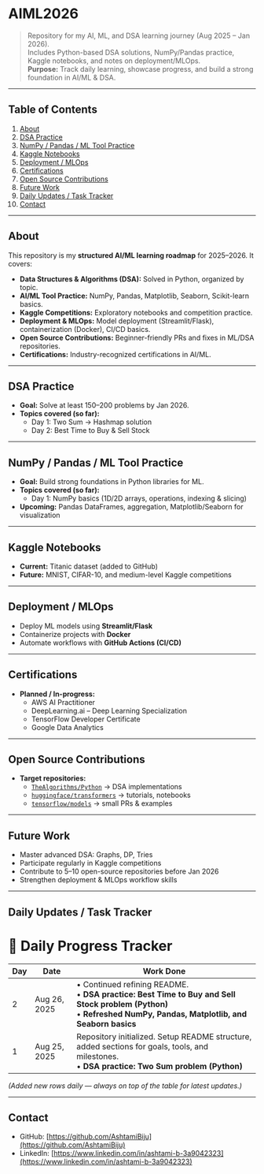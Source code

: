 # AIML2026

> Repository for my AI, ML, and DSA learning journey (Aug 2025 – Jan 2026).  
> Includes Python-based DSA solutions, NumPy/Pandas practice, Kaggle notebooks, and notes on deployment/MLOps.  
> **Purpose:** Track daily learning, showcase progress, and build a strong foundation in AI/ML & DSA.

---

## Table of Contents
1. [About](#about)  
2. [DSA Practice](#dsa-practice)  
3. [NumPy / Pandas / ML Tool Practice](#numpy--pandas--ml-tool-practice)  
4. [Kaggle Notebooks](#kaggle-notebooks)  
5. [Deployment / MLOps](#deployment--mlops)  
6. [Certifications](#certifications)  
7. [Open Source Contributions](#open-source-contributions)  
8. [Future Work](#future-work)  
9. [Daily Updates / Task Tracker](#daily-updates--task-tracker)  
10. [Contact](#contact)  

---

## About
This repository is my **structured AI/ML learning roadmap** for 2025–2026. It covers:
- **Data Structures & Algorithms (DSA):** Solved in Python, organized by topic.
- **AI/ML Tool Practice:** NumPy, Pandas, Matplotlib, Seaborn, Scikit-learn basics.
- **Kaggle Competitions:** Exploratory notebooks and competition practice.
- **Deployment & MLOps:** Model deployment (Streamlit/Flask), containerization (Docker), CI/CD basics.
- **Open Source Contributions:** Beginner-friendly PRs and fixes in ML/DSA repositories.
- **Certifications:** Industry-recognized certifications in AI/ML.

---

## DSA Practice
- **Goal:** Solve at least 150–200 problems by Jan 2026.  
- **Topics covered (so far):**
  - Day 1: Two Sum → Hashmap solution  
  - Day 2: Best Time to Buy & Sell Stock  

---

## NumPy / Pandas / ML Tool Practice
- **Goal:** Build strong foundations in Python libraries for ML.  
- **Topics covered (so far):**
  - Day 1: NumPy basics (1D/2D arrays, operations, indexing & slicing)  
- **Upcoming:** Pandas DataFrames, aggregation, Matplotlib/Seaborn for visualization  

---

## Kaggle Notebooks
- **Current:** Titanic dataset (added to GitHub)  
- **Future:** MNIST, CIFAR-10, and medium-level Kaggle competitions  

---

## Deployment / MLOps
- Deploy ML models using **Streamlit/Flask**  
- Containerize projects with **Docker**  
- Automate workflows with **GitHub Actions (CI/CD)**  

---

## Certifications
- **Planned / In-progress:**  
  - AWS AI Practitioner  
  - DeepLearning.ai – Deep Learning Specialization  
  - TensorFlow Developer Certificate  
  - Google Data Analytics  

---

## Open Source Contributions
- **Target repositories:**  
  - [`TheAlgorithms/Python`](https://github.com/TheAlgorithms/Python) → DSA implementations  
  - [`huggingface/transformers`](https://github.com/huggingface/transformers) → tutorials, notebooks  
  - [`tensorflow/models`](https://github.com/tensorflow/models) → small PRs & examples  

---

## Future Work
- Master advanced DSA: Graphs, DP, Tries  
- Participate regularly in Kaggle competitions  
- Contribute to 5–10 open-source repositories before Jan 2026  
- Strengthen deployment & MLOps workflow skills  

---

## Daily Updates / Task Tracker  

# 📅 Daily Progress Tracker  

| Day | Date | Work Done |
|-----|------|-----------|
| 2   | Aug 26, 2025 | • Continued refining README. <br> • **DSA practice: Best Time to Buy and Sell Stock problem (Python)** <br> • **Refreshed NumPy, Pandas, Matplotlib, and Seaborn basics** |
| 1   | Aug 25, 2025 | Repository initialized. Setup README structure, added sections for goals, tools, and milestones. <br> • **DSA practice: Two Sum problem (Python)** |


*(Added new rows daily — always on top of the table for latest updates.)*

---

## Contact
- GitHub: [https://github.com/AshtamiBiju](https://github.com/AshtamiBiju)  
- LinkedIn: [https://www.linkedin.com/in/ashtami-b-3a9042323](https://www.linkedin.com/in/ashtami-b-3a9042323)  
